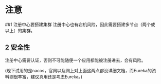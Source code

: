 # 注意
##1 注册中心要搭建集群
注册中心也有宕机风险，因此需要搭建多节点（两个或以上）的集群。

## 2 安全性
注册中心需要认证，否则不可能随便一个应用都能被注册进去，会有风险。

(现下试用的是nacos，官网以及网上对上面这两点都没详细文档，而Eureka的资料则很丰富，建议真用还是考虑Eureka。)